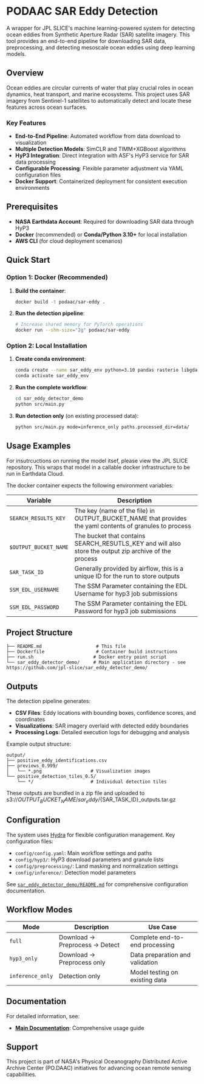 # PODAAC SAR Eddy Detection

A wrapper for JPL SLICE's machine learning-powered system for detecting ocean eddies from Synthetic Aperture Radar (SAR) satellite imagery. This tool provides an end-to-end pipeline for downloading SAR data, preprocessing, and detecting mesoscale ocean eddies using deep learning models.

## Overview

Ocean eddies are circular currents of water that play crucial roles in ocean dynamics, heat transport, and marine ecosystems. This project uses SAR imagery from Sentinel-1 satellites to automatically detect and locate these features across ocean surfaces.

### Key Features

- **End-to-End Pipeline**: Automated workflow from data download to visualization
- **Multiple Detection Models**: SimCLR and TIMM+XGBoost algorithms
- **HyP3 Integration**: Direct integration with ASF's HyP3 service for SAR data processing
- **Configurable Processing**: Flexible parameter adjustment via YAML configuration files
- **Docker Support**: Containerized deployment for consistent execution environments

## Prerequisites

- **NASA Earthdata Account**: Required for downloading SAR data through HyP3
- **Docker** (recommended) or **Conda/Python 3.10+** for local installation
- **AWS CLI** (for cloud deployment scenarios)

## Quick Start

### Option 1: Docker (Recommended)

1. **Build the container**:
   ```bash
   docker build -t podaac/sar-eddy .
   ```

2. **Run the detection pipeline**:
   ```bash
   # Increase shared memory for PyTorch operations
   docker run --shm-size="2g" podaac/sar-eddy
   ```

### Option 2: Local Installation

1. **Create conda environment**:
   ```bash
   conda create --name sar_eddy_env python=3.10 pandas rasterio libgdal geopandas shapely tqdm pyyaml pytorch torchvision timm scikit-learn xgboost hydra-core hyp3_sdk -c conda-forge
   conda activate sar_eddy_env
   ```

2. **Run the complete workflow**:
   ```bash
   cd sar_eddy_detector_demo
   python src/main.py
   ```

3. **Run detection only** (on existing processed data):
   ```bash
   python src/main.py mode=inference_only paths.processed_dir=data/
   ```

## Usage Examples

For insutrcuctions on running the model itsef, please view the JPL SLICE repository. This wraps that model in a callable docker infrastructure to be run in Earthdata Cloud.

The docker container expects the following environment variables:

| Variable | Description | 
|------|-------------|
| `SEARCH_RESULTS_KEY` | The key (name of the file) in OUTPUT_BUCKET_NAME that provides the yaml contents of granules to process|
| `$OUTPUT_BUCKET_NAME` | The bucket that contains SEARCH_RESUTLS_KEY and will also store the output zip archive of the process |
| `SAR_TASK_ID` | Generally provided by airflow, this is a unique ID for the run to store outputs |
| `SSM_EDL_USERNAME` | The SSM Parameter containing the EDL Username for hyp3 job submissions |
| `SSM_EDL_PASSWORD` | The SSM Parameter containing the EDL Password for hyp3 job submissions |


## Project Structure

```
├── README.md                    # This file
├── Dockerfile                   # Container build instructions
├── run.sh                      # Docker entry point script
└── sar_eddy_detector_demo/     # Main application directory - see https://github.com/jpl-slice/sar_eddy_detector_demo/
```

## Outputs

The detection pipeline generates:

- **CSV Files**: Eddy locations with bounding boxes, confidence scores, and coordinates
- **Visualizations**: SAR imagery overlaid with detected eddy boundaries
- **Processing Logs**: Detailed execution logs for debugging and analysis

Example output structure:
```
output/
├── positive_eddy_identifications.csv
├── previews_0.999/
│   └── *.png                  # Visualization images
└── positive_detection_tiles_0.5/
    └── */                     # Individual detection tiles
```

These outputs are bundled in a zip file and uploaded to s3://$OUTPUT_BUCKET_NAME/sar_eddy/${SAR_TASK_ID}_outputs.tar.gz

## Configuration

The system uses [Hydra](https://hydra.cc/) for flexible configuration management. Key configuration files:

- `config/config.yaml`: Main workflow settings and paths
- `config/hyp3/`: HyP3 download parameters and granule lists
- `config/preprocessing/`: Land masking and normalization settings  
- `config/inference/`: Detection model parameters

See [`sar_eddy_detector_demo/README.md`](sar_eddy_detector_demo/README.md) for comprehensive configuration documentation.

## Workflow Modes

| Mode | Description | Use Case |
|------|-------------|----------|
| `full` | Download → Preprocess → Detect | Complete end-to-end processing |
| `hyp3_only` | Download → Preprocess only | Data preparation and validation |
| `inference_only` | Detection only | Model testing on existing data |

## Documentation

For detailed information, see:
- **[Main Documentation](https://github.com/jpl-slice/sar_eddy_detector_demo/README.md)**: Comprehensive usage guide

## Support

This project is part of NASA's Physical Oceanography Distributed Active Archive Center (PO.DAAC) initiatives for advancing ocean remote sensing capabilities.
